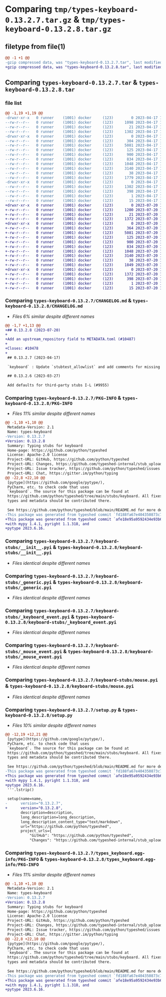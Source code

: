 # Comparing `tmp/types-keyboard-0.13.2.7.tar.gz` & `tmp/types-keyboard-0.13.2.8.tar.gz`

## filetype from file(1)

```diff
@@ -1 +1 @@
-gzip compressed data, was "types-keyboard-0.13.2.7.tar", last modified: Mon Apr 17 12:30:50 2023, max compression
+gzip compressed data, was "types-keyboard-0.13.2.8.tar", last modified: Thu Jul 20 15:18:21 2023, max compression
```

## Comparing `types-keyboard-0.13.2.7.tar` & `types-keyboard-0.13.2.8.tar`

### file list

```diff
@@ -1,19 +1,19 @@
-drwxr-xr-x   0 runner    (1001) docker     (123)        0 2023-04-17 12:30:50.408463 types-keyboard-0.13.2.7/
--rw-r--r--   0 runner    (1001) docker     (123)     1098 2023-04-17 12:30:49.000000 types-keyboard-0.13.2.7/CHANGELOG.md
--rw-r--r--   0 runner    (1001) docker     (123)       21 2023-04-17 12:30:49.000000 types-keyboard-0.13.2.7/MANIFEST.in
--rw-r--r--   0 runner    (1001) docker     (123)     1302 2023-04-17 12:30:50.408463 types-keyboard-0.13.2.7/PKG-INFO
-drwxr-xr-x   0 runner    (1001) docker     (123)        0 2023-04-17 12:30:50.404463 types-keyboard-0.13.2.7/keyboard-stubs/
--rw-r--r--   0 runner    (1001) docker     (123)      304 2023-04-17 12:30:49.000000 types-keyboard-0.13.2.7/keyboard-stubs/METADATA.toml
--rw-r--r--   0 runner    (1001) docker     (123)     5081 2023-04-17 12:30:30.000000 types-keyboard-0.13.2.7/keyboard-stubs/__init__.pyi
--rw-r--r--   0 runner    (1001) docker     (123)      125 2023-04-17 12:30:30.000000 types-keyboard-0.13.2.7/keyboard-stubs/_canonical_names.pyi
--rw-r--r--   0 runner    (1001) docker     (123)      900 2023-04-17 12:30:30.000000 types-keyboard-0.13.2.7/keyboard-stubs/_generic.pyi
--rw-r--r--   0 runner    (1001) docker     (123)      834 2023-04-17 12:30:30.000000 types-keyboard-0.13.2.7/keyboard-stubs/_keyboard_event.pyi
--rw-r--r--   0 runner    (1001) docker     (123)     1048 2023-04-17 12:30:30.000000 types-keyboard-0.13.2.7/keyboard-stubs/_mouse_event.pyi
--rw-r--r--   0 runner    (1001) docker     (123)     3140 2023-04-17 12:30:30.000000 types-keyboard-0.13.2.7/keyboard-stubs/mouse.pyi
--rw-r--r--   0 runner    (1001) docker     (123)       38 2023-04-17 12:30:50.408463 types-keyboard-0.13.2.7/setup.cfg
--rw-r--r--   0 runner    (1001) docker     (123)     1779 2023-04-17 12:30:49.000000 types-keyboard-0.13.2.7/setup.py
-drwxr-xr-x   0 runner    (1001) docker     (123)        0 2023-04-17 12:30:50.408463 types-keyboard-0.13.2.7/types_keyboard.egg-info/
--rw-r--r--   0 runner    (1001) docker     (123)     1302 2023-04-17 12:30:50.000000 types-keyboard-0.13.2.7/types_keyboard.egg-info/PKG-INFO
--rw-r--r--   0 runner    (1001) docker     (123)      398 2023-04-17 12:30:50.000000 types-keyboard-0.13.2.7/types_keyboard.egg-info/SOURCES.txt
--rw-r--r--   0 runner    (1001) docker     (123)        1 2023-04-17 12:30:50.000000 types-keyboard-0.13.2.7/types_keyboard.egg-info/dependency_links.txt
--rw-r--r--   0 runner    (1001) docker     (123)       15 2023-04-17 12:30:50.000000 types-keyboard-0.13.2.7/types_keyboard.egg-info/top_level.txt
+drwxr-xr-x   0 runner    (1001) docker     (123)        0 2023-07-20 15:18:21.922685 types-keyboard-0.13.2.8/
+-rw-r--r--   0 runner    (1001) docker     (123)     1200 2023-07-20 15:18:21.000000 types-keyboard-0.13.2.8/CHANGELOG.md
+-rw-r--r--   0 runner    (1001) docker     (123)       21 2023-07-20 15:18:21.000000 types-keyboard-0.13.2.8/MANIFEST.in
+-rw-r--r--   0 runner    (1001) docker     (123)     1372 2023-07-20 15:18:21.922685 types-keyboard-0.13.2.8/PKG-INFO
+drwxr-xr-x   0 runner    (1001) docker     (123)        0 2023-07-20 15:18:21.922685 types-keyboard-0.13.2.8/keyboard-stubs/
+-rw-r--r--   0 runner    (1001) docker     (123)      364 2023-07-20 15:18:21.000000 types-keyboard-0.13.2.8/keyboard-stubs/METADATA.toml
+-rw-r--r--   0 runner    (1001) docker     (123)     5081 2023-07-20 15:15:13.000000 types-keyboard-0.13.2.8/keyboard-stubs/__init__.pyi
+-rw-r--r--   0 runner    (1001) docker     (123)      125 2023-07-20 15:15:13.000000 types-keyboard-0.13.2.8/keyboard-stubs/_canonical_names.pyi
+-rw-r--r--   0 runner    (1001) docker     (123)      900 2023-07-20 15:15:13.000000 types-keyboard-0.13.2.8/keyboard-stubs/_generic.pyi
+-rw-r--r--   0 runner    (1001) docker     (123)      834 2023-07-20 15:15:13.000000 types-keyboard-0.13.2.8/keyboard-stubs/_keyboard_event.pyi
+-rw-r--r--   0 runner    (1001) docker     (123)     1048 2023-07-20 15:15:13.000000 types-keyboard-0.13.2.8/keyboard-stubs/_mouse_event.pyi
+-rw-r--r--   0 runner    (1001) docker     (123)     3140 2023-07-20 15:15:13.000000 types-keyboard-0.13.2.8/keyboard-stubs/mouse.pyi
+-rw-r--r--   0 runner    (1001) docker     (123)       38 2023-07-20 15:18:21.922685 types-keyboard-0.13.2.8/setup.cfg
+-rw-r--r--   0 runner    (1001) docker     (123)     1849 2023-07-20 15:18:21.000000 types-keyboard-0.13.2.8/setup.py
+drwxr-xr-x   0 runner    (1001) docker     (123)        0 2023-07-20 15:18:21.922685 types-keyboard-0.13.2.8/types_keyboard.egg-info/
+-rw-r--r--   0 runner    (1001) docker     (123)     1372 2023-07-20 15:18:21.000000 types-keyboard-0.13.2.8/types_keyboard.egg-info/PKG-INFO
+-rw-r--r--   0 runner    (1001) docker     (123)      398 2023-07-20 15:18:21.000000 types-keyboard-0.13.2.8/types_keyboard.egg-info/SOURCES.txt
+-rw-r--r--   0 runner    (1001) docker     (123)        1 2023-07-20 15:18:21.000000 types-keyboard-0.13.2.8/types_keyboard.egg-info/dependency_links.txt
+-rw-r--r--   0 runner    (1001) docker     (123)       15 2023-07-20 15:18:21.000000 types-keyboard-0.13.2.8/types_keyboard.egg-info/top_level.txt
```

### Comparing `types-keyboard-0.13.2.7/CHANGELOG.md` & `types-keyboard-0.13.2.8/CHANGELOG.md`

 * *Files 6% similar despite different names*

```diff
@@ -1,7 +1,13 @@
+## 0.13.2.8 (2023-07-20)
+
+Add an upstream_repository field to METADATA.toml (#10487)
+
+Closes: #10478
+
 ## 0.13.2.7 (2023-04-17)
 
 `keyboard` : Update `stubtest_allowlist` and add comments for missing defaults (#9965)
 
 ## 0.13.2.6 (2023-03-27)
 
 Add defaults for third-party stubs I-L (#9955)
```

### Comparing `types-keyboard-0.13.2.7/PKG-INFO` & `types-keyboard-0.13.2.8/PKG-INFO`

 * *Files 11% similar despite different names*

```diff
@@ -1,10 +1,10 @@
 Metadata-Version: 2.1
 Name: types-keyboard
-Version: 0.13.2.7
+Version: 0.13.2.8
 Summary: Typing stubs for keyboard
 Home-page: https://github.com/python/typeshed
 License: Apache-2.0 license
 Project-URL: GitHub, https://github.com/python/typeshed
 Project-URL: Changes, https://github.com/typeshed-internal/stub_uploader/blob/main/data/changelogs/keyboard.md
 Project-URL: Issue tracker, https://github.com/python/typeshed/issues
 Project-URL: Chat, https://gitter.im/python/typing
@@ -22,8 +22,10 @@
 [pytype](https://github.com/google/pytype/),
 PyCharm, etc. to check code that uses
 `keyboard`. The source for this package can be found at
 https://github.com/python/typeshed/tree/main/stubs/keyboard. All fixes for
 types and metadata should be contributed there.
 
 See https://github.com/python/typeshed/blob/main/README.md for more details.
-This package was generated from typeshed commit `fd188fa67e404350873c736bd45335fcf601548a`.
+This package was generated from typeshed commit `afe18e95a9592434e93b648de5194cfe54443f84` and was tested
+with mypy 1.4.1, pyright 1.1.318, and
+pytype 2023.6.16.
```

### Comparing `types-keyboard-0.13.2.7/keyboard-stubs/__init__.pyi` & `types-keyboard-0.13.2.8/keyboard-stubs/__init__.pyi`

 * *Files identical despite different names*

### Comparing `types-keyboard-0.13.2.7/keyboard-stubs/_generic.pyi` & `types-keyboard-0.13.2.8/keyboard-stubs/_generic.pyi`

 * *Files identical despite different names*

### Comparing `types-keyboard-0.13.2.7/keyboard-stubs/_keyboard_event.pyi` & `types-keyboard-0.13.2.8/keyboard-stubs/_keyboard_event.pyi`

 * *Files identical despite different names*

### Comparing `types-keyboard-0.13.2.7/keyboard-stubs/_mouse_event.pyi` & `types-keyboard-0.13.2.8/keyboard-stubs/_mouse_event.pyi`

 * *Files identical despite different names*

### Comparing `types-keyboard-0.13.2.7/keyboard-stubs/mouse.pyi` & `types-keyboard-0.13.2.8/keyboard-stubs/mouse.pyi`

 * *Files identical despite different names*

### Comparing `types-keyboard-0.13.2.7/setup.py` & `types-keyboard-0.13.2.8/setup.py`

 * *Files 10% similar despite different names*

```diff
@@ -12,19 +12,21 @@
 [pytype](https://github.com/google/pytype/),
 PyCharm, etc. to check code that uses
 `keyboard`. The source for this package can be found at
 https://github.com/python/typeshed/tree/main/stubs/keyboard. All fixes for
 types and metadata should be contributed there.
 
 See https://github.com/python/typeshed/blob/main/README.md for more details.
-This package was generated from typeshed commit `fd188fa67e404350873c736bd45335fcf601548a`.
+This package was generated from typeshed commit `afe18e95a9592434e93b648de5194cfe54443f84` and was tested
+with mypy 1.4.1, pyright 1.1.318, and
+pytype 2023.6.16.
 '''.lstrip()
 
 setup(name=name,
-      version="0.13.2.7",
+      version="0.13.2.8",
       description=description,
       long_description=long_description,
       long_description_content_type="text/markdown",
       url="https://github.com/python/typeshed",
       project_urls={
           "GitHub": "https://github.com/python/typeshed",
           "Changes": "https://github.com/typeshed-internal/stub_uploader/blob/main/data/changelogs/keyboard.md",
```

### Comparing `types-keyboard-0.13.2.7/types_keyboard.egg-info/PKG-INFO` & `types-keyboard-0.13.2.8/types_keyboard.egg-info/PKG-INFO`

 * *Files 11% similar despite different names*

```diff
@@ -1,10 +1,10 @@
 Metadata-Version: 2.1
 Name: types-keyboard
-Version: 0.13.2.7
+Version: 0.13.2.8
 Summary: Typing stubs for keyboard
 Home-page: https://github.com/python/typeshed
 License: Apache-2.0 license
 Project-URL: GitHub, https://github.com/python/typeshed
 Project-URL: Changes, https://github.com/typeshed-internal/stub_uploader/blob/main/data/changelogs/keyboard.md
 Project-URL: Issue tracker, https://github.com/python/typeshed/issues
 Project-URL: Chat, https://gitter.im/python/typing
@@ -22,8 +22,10 @@
 [pytype](https://github.com/google/pytype/),
 PyCharm, etc. to check code that uses
 `keyboard`. The source for this package can be found at
 https://github.com/python/typeshed/tree/main/stubs/keyboard. All fixes for
 types and metadata should be contributed there.
 
 See https://github.com/python/typeshed/blob/main/README.md for more details.
-This package was generated from typeshed commit `fd188fa67e404350873c736bd45335fcf601548a`.
+This package was generated from typeshed commit `afe18e95a9592434e93b648de5194cfe54443f84` and was tested
+with mypy 1.4.1, pyright 1.1.318, and
+pytype 2023.6.16.
```

